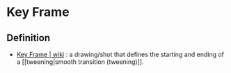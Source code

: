 # Key Frame

## Definition
- [Key Frame | wiki](https://en.wikipedia.org/wiki/Key_frame) : a drawing/shot  that defines the starting and ending of a [[tweening|smooth transition (tweening)]].